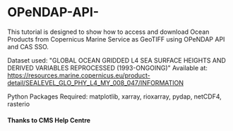 # OPeNDAP-API-

This tutorial is designed to show how to access and download Ocean Products from Copernicus Marine Service as GeoTIFF using OPeNDAP API and CAS SSO. 

Dataset used: "GLOBAL OCEAN GRIDDED L4 SEA SURFACE HEIGHTS AND DERIVED VARIABLES REPROCESSED (1993-ONGOING)" Available at: https://resources.marine.copernicus.eu/product-detail/SEALEVEL_GLO_PHY_L4_MY_008_047/INFORMATION


Python Packages Required: matplotlib, xarray, rioxarray, pydap, netCDF4, rasterio


#### Thanks to CMS Help Centre ###

